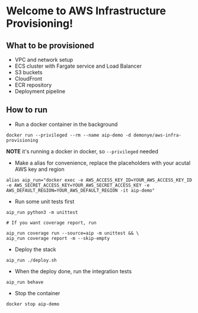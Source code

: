 
# Welcome to AWS Infrastructure Provisioning!

## What to be provisioned
* VPC and network setup
* ECS cluster with Fargate service and Load Balancer
* S3 buckets
* CloudFront
* ECR repository
* Deployment pipeline

## How to run

* Run a docker container in the background

```
docker run --privileged --rm --name aip-demo -d demonye/aws-infra-provisioning
```

**NOTE** it's running a docker in docker, so `--privileged` needed

* Make a alias for convenience, replace the placeholders with your acutal AWS key and region

```
alias aip_run="docker exec -e AWS_ACCESS_KEY_ID=YOUR_AWS_ACCESS_KEY_ID -e AWS_SECRET_ACCESS_KEY=YOUR_AWS_SECRET_ACCESS_KEY -e AWS_DEFAULT_REGION=YOUR_AWS_DEFAULT_REGION -it aip-demo"
```

* Run some unit tests first

```
aip_run python3 -m unittest

# If you want coverage report, run

aip_run coverage run --source=aip -m unittest && \
aip_run coverage report -m --skip-empty
```

* Deploy the stack

```
aip_run ./deploy.sh
```

* When the deploy done, run the integration tests

```
aip_run behave
```

* Stop the container
```
docker stop aip-demo
```
